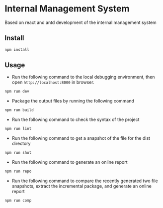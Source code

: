 # Internal Management System

Based on react and antd development of the internal management system

## Install

```bash
npm install
```

## Usage

- Run the following command to the local debugging environment, then open `http://localhost:8000` in browser.

```bash
npm run dev
```

- Package the output files by running the following command

```bash
npm run build
```

- Run the following command to check the syntax of the project
    
```bash
npm run lint
```

- Run the following command to get a snapshot of the file for the dist directory

```bash
npm run shot
```


- Run the following command to generate an online report

```bash
npm run repo
```

- Run the following command to compare the recently generated two file snapshots, extract the incremental package, and generate an online report

```bash
npm run comp
```
